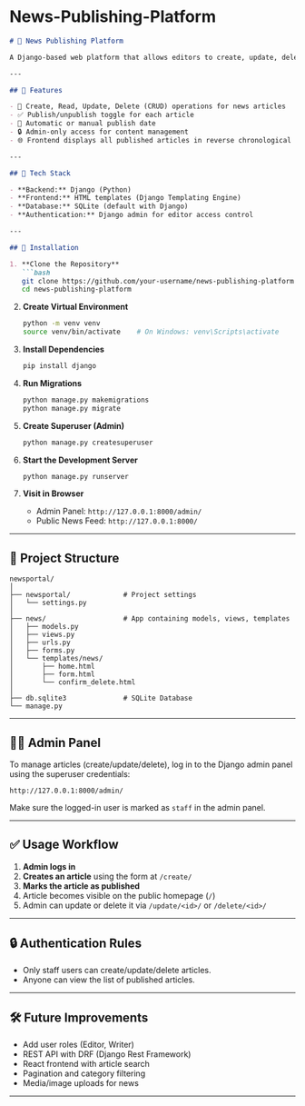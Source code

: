 # News-Publishing-Platform

````markdown
# 📰 News Publishing Platform

A Django-based web platform that allows editors to create, update, delete, and publish news articles. The public frontend displays a list of published articles, while authenticated admins (staff users) can manage articles using form-based views.

---

## 📌 Features

- 📝 Create, Read, Update, Delete (CRUD) operations for news articles
- ✅ Publish/unpublish toggle for each article
- 📅 Automatic or manual publish date
- 🔒 Admin-only access for content management
- 🌐 Frontend displays all published articles in reverse chronological order

---

## 🚀 Tech Stack

- **Backend:** Django (Python)
- **Frontend:** HTML templates (Django Templating Engine)
- **Database:** SQLite (default with Django)
- **Authentication:** Django admin for editor access control

---

## 🔧 Installation

1. **Clone the Repository**
   ```bash
   git clone https://github.com/your-username/news-publishing-platform.git
   cd news-publishing-platform
````

2. **Create Virtual Environment**

   ```bash
   python -m venv venv
   source venv/bin/activate    # On Windows: venv\Scripts\activate
   ```

3. **Install Dependencies**

   ```bash
   pip install django
   ```

4. **Run Migrations**

   ```bash
   python manage.py makemigrations
   python manage.py migrate
   ```

5. **Create Superuser (Admin)**

   ```bash
   python manage.py createsuperuser
   ```

6. **Start the Development Server**

   ```bash
   python manage.py runserver
   ```

7. **Visit in Browser**

   * Admin Panel: `http://127.0.0.1:8000/admin/`
   * Public News Feed: `http://127.0.0.1:8000/`

---

## 📂 Project Structure

```
newsportal/
│
├── newsportal/             # Project settings
│   └── settings.py
│
├── news/                   # App containing models, views, templates
│   ├── models.py
│   ├── views.py
│   ├── urls.py
│   ├── forms.py
│   └── templates/news/
│       ├── home.html
│       ├── form.html
│       └── confirm_delete.html
│
├── db.sqlite3              # SQLite Database
└── manage.py
```

---

## 🧑‍💼 Admin Panel

To manage articles (create/update/delete), log in to the Django admin panel using the superuser credentials:

```plaintext
http://127.0.0.1:8000/admin/
```

Make sure the logged-in user is marked as `staff` in the admin panel.

---

## ✅ Usage Workflow

1. **Admin logs in**
2. **Creates an article** using the form at `/create/`
3. **Marks the article as published**
4. Article becomes visible on the public homepage (`/`)
5. Admin can update or delete it via `/update/<id>/` or `/delete/<id>/`

---

## 🔒 Authentication Rules

* Only staff users can create/update/delete articles.
* Anyone can view the list of published articles.

---

## 🛠 Future Improvements

* Add user roles (Editor, Writer)
* REST API with DRF (Django Rest Framework)
* React frontend with article search
* Pagination and category filtering
* Media/image uploads for news

---
